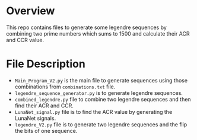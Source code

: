 # Overview
This repo contains files to generate some legendre sequences by combining two prime numbers which sums to 1500 and calculate their ACR and CCR value.

# File Description
- `Main_Program_V2.py` is the main file to generate sequences using those combinations from `combinations.txt` file.
- `legendre_sequence_generator.py` is to generate legendre sequences.
- `combined_legendre.py` file to combine two legendre sequences and then find their ACR and CCR.
- `LunaNet_signal.py` file is to find the ACR value by generating the LunaNet signals.
- `legendre_V2.py` file is to generate two legendre sequences and the flip the bits of one sequence.
